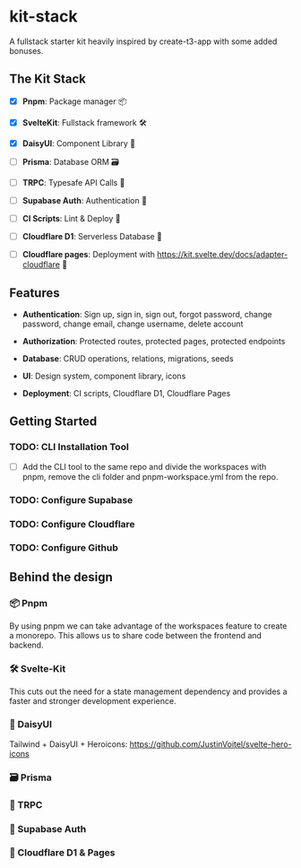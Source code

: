 # kit-stack

A fullstack starter kit heavily inspired by create-t3-app with some added bonuses.

## The Kit Stack

- [x] **Pnpm**: Package manager 📦

- [x] **SvelteKit**: Fullstack framework 🛠️

- [x] **DaisyUI**: Component Library 🎨

- [ ] **Prisma**: Database ORM 🗃️

- [ ] **TRPC**: Typesafe API Calls 🧹

- [ ] **Supabase Auth**: Authentication 🔐

- [ ] **CI Scripts**: Lint & Deploy 🤖

- [ ] **Cloudflare D1**: Serverless Database 📃

- [ ] **Cloudflare pages**: Deployment with <https://kit.svelte.dev/docs/adapter-cloudflare> 🚀

## Features

- **Authentication**: Sign up, sign in, sign out, forgot password, change password, change email, change username, delete account

- **Authorization**: Protected routes, protected pages, protected endpoints

- **Database**: CRUD operations, relations, migrations, seeds

- **UI**: Design system, component library, icons

- **Deployment**: CI scripts, Cloudflare D1, Cloudflare Pages

## Getting Started

### TODO: CLI Installation Tool

- [ ] Add the CLI tool to the same repo and divide the workspaces with pnpm, remove the cli folder and pnpm-workspace.yml from the repo.

### TODO: Configure Supabase

### TODO: Configure Cloudflare

### TODO: Configure Github

## Behind the design

### 📦 Pnpm

By using pnpm we can take advantage of the workspaces feature to create a monorepo. This allows us to share code between the frontend and backend.

### 🛠️ Svelte-Kit

This cuts out the need for a state management dependency and provides a faster and stronger development experience.

### 🎨 DaisyUI

Tailwind + DaisyUI + Heroicons: <https://github.com/JustinVoitel/svelte-hero-icons>

### 🗃️ Prisma

### 🧹 TRPC

### 🔐 Supabase Auth

### 📃 Cloudflare D1 & Pages
